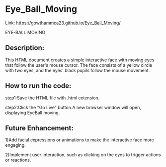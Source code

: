 # Eye_Ball_Moving

Link: https://gowthammca23.github.io/Eye_Ball_Moving/

EYE-BALL MOVING

## Description:

This HTML document creates a simple interactive face with moving eyes that follow the user's mouse cursor. The face consists of a yellow circle with two eyes, and the eyes' black pupils follow the mouse movement.

## How to run the code:

step1:Save the HTML file with .html extension.

step2:Click the "Go Live" button.A new browser window will open, displaying EyeBall moving.

## Future Enhancement:

1)Add facial expressions or animations to make the interactive face more engaging.

2)Implement user interaction, such as clicking on the eyes to trigger actions or reactions.
